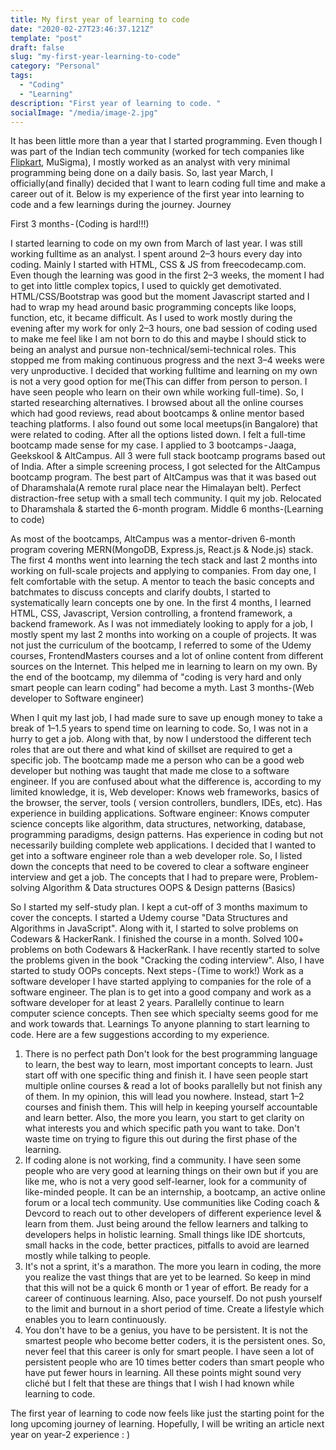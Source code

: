 ```yaml
---
title: My first year of learning to code
date: "2020-02-27T23:46:37.121Z"
template: "post"
draft: false
slug: "my-first-year-learning-to-code"
category: "Personal"
tags:
  - "Coding"
  - "Learning"
description: "First year of learning to code. "
socialImage: "/media/image-2.jpg"
---
```


It has been little more than a year that I started programming. Even though I was part of the Indian tech community (worked for tech companies like <a href="https://www.flipkart.com/" target="_blank">Flipkart</a>, MuSigma), I mostly worked as an analyst with very minimal programming being done on a daily basis.
So, last year March, I officially(and finally) decided that I want to learn coding full time and make a career out of it. Below is my experience of the first year into learning to code and a few learnings during the journey.
Journey


First 3 months - (Coding is hard!!!)



I started learning to code on my own from March of last year. I was still working fulltime as an analyst. I spent around 2–3 hours every day into coding. Mainly I started with HTML, CSS & JS from freecodecamp.com.
Even though the learning was good in the first 2–3 weeks, the moment I had to get into little complex topics, I used to quickly get demotivated. HTML/CSS/Bootstrap was good but the moment Javascript started and I had to wrap my head around basic programming concepts like loops, function, etc, it became difficult.
As I used to work mostly during the evening after my work for only 2–3 hours, one bad session of coding used to make me feel like I am not born to do this and maybe I should stick to being an analyst and pursue non-technical/semi-technical roles.
This stopped me from making continuous progress and the next 3–4 weeks were very unproductive.
I decided that working fulltime and learning on my own is not a very good option for me(This can differ from person to person. I have seen people who learn on their own while working full-time). So, I started researching alternatives. I browsed about all the online courses which had good reviews, read about bootcamps & online mentor based teaching platforms. I also found out some local meetups(in Bangalore) that were related to coding.
After all the options listed down. I felt a full-time bootcamp made sense for my case.
I applied to 3 bootcamps - Jaaga, Geekskool & AltCampus. All 3 were full stack bootcamp programs based out of India. After a simple screening process, I got selected for the AltCampus bootcamp program. The best part of AltCampus was that it was based out of Dharamshala(A remote rural place near the Himalayan belt). Perfect distraction-free setup with a small tech community.
I quit my job. Relocated to Dharamshala & started the 6-month program.
Middle 6 months-(Learning to code)



As most of the bootcamps, AltCampus was a mentor-driven 6-month program covering MERN(MongoDB, Express.js, React.js & Node.js) stack. The first 4 months went into learning the tech stack and last 2 months into working on full-scale projects and applying to companies.
From day one, I felt comfortable with the setup. A mentor to teach the basic concepts and batchmates to discuss concepts and clarify doubts, I started to systematically learn concepts one by one.
In the first 4 months, I learned HTML, CSS, Javascript, Version controlling, a frontend framework, a backend framework. As I was not immediately looking to apply for a job, I mostly spent my last 2 months into working on a couple of projects.
It was not just the curriculum of the bootcamp, I referred to some of the Udemy courses, FrontendMasters courses and a lot of online content from different sources on the Internet. This helped me in learning to learn on my own.
By the end of the bootcamp, my dilemma of "coding is very hard and only smart people can learn coding" had become a myth.
Last 3 months-(Web developer to Software engineer)



When I quit my last job, I had made sure to save up enough money to take a break of 1–1.5 years to spend time on learning to code. So, I was not in a hurry to get a job.
Along with that, by now I understood the different tech roles that are out there and what kind of skillset are required to get a specific job.
The bootcamp made me a person who can be a good web developer but nothing was taught that made me close to a software engineer. If you are confused about what the difference is, according to my limited knowledge, it is,
Web developer: Knows web frameworks, basics of the browser, the server, tools ( version controllers, bundlers, IDEs, etc). Has experience in building applications.
Software engineer: Knows computer science concepts like algorithm, data structures, networking, database, programming paradigms, design patterns. Has experience in coding but not necessarily building complete web applications.
I decided that I wanted to get into a software engineer role than a web developer role. So, I listed down the concepts that need to be covered to clear a software engineer interview and get a job.
The concepts that I had to prepare were,
Problem-solving
Algorithm & Data structures
OOPS & Design patterns (Basics)

So I started my self-study plan. I kept a cut-off of 3 months maximum to cover the concepts.
I started a Udemy course "Data Structures and Algorithms in JavaScript". Along with it, I started to solve problems on Codewars & HackerRank.
I finished the course in a month. Solved 100+ problems on both Codewars & HackerRank.
I have recently started to solve the problems given in the book "Cracking the coding interview". Also, I have started to study OOPs concepts.
Next steps - (Time to work!)
Work as a software developer
I have started applying to companies for the role of a software engineer. The plan is to get into a good company and work as a software developer for at least 2 years. Parallelly continue to learn computer science concepts. Then see which specialty seems good for me and work towards that.
Learnings
To anyone planning to start learning to code. Here are a few suggestions according to my experience.
1. There is no perfect path
Don't look for the best programming language to learn, the best way to learn, most important concepts to learn. Just start off with one specific thing and finish it.
I have seen people start multiple online courses & read a lot of books parallelly but not finish any of them. In my opinion, this will lead you nowhere. Instead, start 1–2 courses and finish them. This will help in keeping yourself accountable and learn better.
Also, the more you learn, you start to get clarity on what interests you and which specific path you want to take. Don't waste time on trying to figure this out during the first phase of the learning.
2. If coding alone is not working, find a community.
I have seen some people who are very good at learning things on their own but if you are like me, who is not a very good self-learner, look for a community of like-minded people. It can be an internship, a bootcamp, an active online forum or a local tech community.
Use communities like Coding coach & Devcord to reach out to other developers of different experience level & learn from them.
Just being around the fellow learners and talking to developers helps in holistic learning. Small things like IDE shortcuts, small hacks in the code, better practices, pitfalls to avoid are learned mostly while talking to people.
3. It's not a sprint, it's a marathon.
The more you learn in coding, the more you realize the vast things that are yet to be learned. So keep in mind that this will not be a quick 6 month or 1 year of effort. Be ready for a career of continuous learning.
Also, pace yourself. Do not push yourself to the limit and burnout in a short period of time. Create a lifestyle which enables you to learn continuously.
4. You don't have to be a genius, you have to be persistent.
It is not the smartest people who become better coders, it is the persistent ones. So, never feel that this career is only for smart people. I have seen a lot of persistent people who are 10 times better coders than smart people who have put fewer hours in learning.
All these points might sound very cliché but I felt that these are things that I wish I had known while learning to code.



The first year of learning to code now feels like just the starting point for the long upcoming journey of learning. Hopefully, I will be writing an article next year on year-2 experience : )
